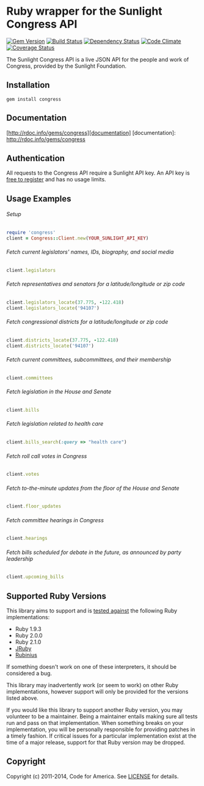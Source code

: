 # Ruby wrapper for the Sunlight Congress API

[![Gem Version](http://img.shields.io/gem/v/congress.svg)][gem]
[![Build Status](http://img.shields.io/travis/codeforamerica/congress.svg)][travis]
[![Dependency Status](http://img.shields.io/gemnasium/codeforamerica/congress.svg)][gemnasium]
[![Code Climate](http://img.shields.io/codeclimate/github/codeforamerica/congress.svg)][codeclimate]
[![Coverage Status](http://img.shields.io/coveralls/codeforamerica/congress.svg)][coveralls]

[gem]: https://rubygems.org/gems/congress
[travis]: http://travis-ci.org/codeforamerica/congress
[gemnasium]: https://gemnasium.com/codeforamerica/congress
[codeclimate]: https://codeclimate.com/github/codeforamerica/congress
[coveralls]: https://coveralls.io/r/codeforamerica/congress

The Sunlight Congress API is a live JSON API for the people and work of
Congress, provided by the Sunlight Foundation.

## Installation
    gem install congress

## Documentation
[http://rdoc.info/gems/congress][documentation]
[documentation]: http://rdoc.info/gems/congress

## Authentication

All requests to the Congress API require a Sunlight API key. An API key is
[free to register][register] and has no usage limits.

[register]: http://services.sunlightlabs.com/accounts/register/

## Usage Examples

###### Setup
```ruby
require 'congress'
client = Congress::Client.new(YOUR_SUNLIGHT_API_KEY)
```

###### Fetch current legislators' names, IDs, biography, and social media
```ruby
client.legislators
```

###### Fetch representatives and senators for a latitude/longitude or zip code
```ruby
client.legislators_locate(37.775, -122.418)
client.legislators_locate('94107')
```

###### Fetch congressional districts for a latitude/longitude or zip code
```ruby
client.districts_locate(37.775, -122.418)
client.districts_locate('94107')
```

###### Fetch current committees, subcommittees, and their membership
```ruby
client.committees
```

###### Fetch legislation in the House and Senate
```ruby
client.bills
```

###### Fetch legislation related to health care
```ruby
client.bills_search(:query => "health care")
```

###### Fetch roll call votes in Congress
```ruby
client.votes
```

###### Fetch to-the-minute updates from the floor of the House and Senate
```ruby
client.floor_updates
```

###### Fetch committee hearings in Congress
```ruby
client.hearings
```

###### Fetch bills scheduled for debate in the future, as announced by party leadership
```ruby
client.upcoming_bills
```

## Supported Ruby Versions
This library aims to support and is [tested against][travis] the following Ruby
implementations:

* Ruby 1.9.3
* Ruby 2.0.0
* Ruby 2.1.0
* [JRuby][]
* [Rubinius][]

[jruby]: http://www.jruby.org/
[rubinius]: http://rubini.us/

If something doesn't work on one of these interpreters, it should be considered
a bug.

This library may inadvertently work (or seem to work) on other Ruby
implementations, however support will only be provided for the versions listed
above.

If you would like this library to support another Ruby version, you may
volunteer to be a maintainer. Being a maintainer entails making sure all tests
run and pass on that implementation. When something breaks on your
implementation, you will be personally responsible for providing patches in a
timely fashion. If critical issues for a particular implementation exist at the
time of a major release, support for that Ruby version may be dropped.

## Copyright
Copyright (c) 2011-2014, Code for America. See [LICENSE][] for details.

[license]: https://github.com/codeforamerica/congress/blob/master/LICENSE.md
